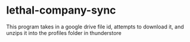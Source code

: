 # lethal-company-sync
This program takes in a google drive file id, attempts to download it, and unzips it into the profiles folder in thunderstore 
